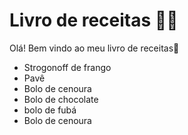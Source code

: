 # Livro de receitas :man_cook:

Olá! Bem vindo ao meu livro de receitas:wave:

- Strogonoff de frango
- Pavê
- Bolo de cenoura
- Bolo de chocolate
- bolo de fubá
- Bolo de cenoura
